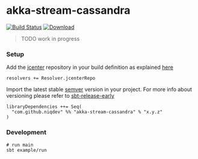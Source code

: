 # akka-stream-cassandra

[![Build Status][travis-image]][travis-url]
[![Download][bintray-image]][bintray-url]

[travis-image]: https://travis-ci.org/niqdev/akka-stream-cassandra.svg?branch=master
[travis-url]: https://travis-ci.org/niqdev/akka-stream-cassandra
[bintray-image]: https://api.bintray.com/packages/niqdev/maven/akka-stream-cassandra/images/download.svg
[bintray-url]: https://bintray.com/niqdev/maven/akka-stream-cassandra/_latestVersion

> TODO work in progress

### Setup

Add the [jcenter](http://jcenter.bintray.com) repository in your build definition as explained [here](http://www.scala-sbt.org/0.13/docs/Resolvers.html)
```
resolvers += Resolver.jcenterRepo
```

Import the latest stable [semver](http://semver.org) version in your project. For more info about versioning please refer to [sbt-release-early](https://github.com/scalacenter/sbt-release-early)
```
libraryDependencies ++= Seq(
  "com.github.niqdev" %% "akka-stream-cassandra" % "x.y.z"
)
```

### Development

```
# run main
sbt example/run
```

<!-- https://github.com/Netflix/astyanax -->
